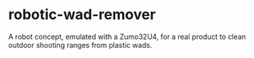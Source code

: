 # robotic-wad-remover
A robot concept, emulated with a Zumo32U4, for a real product to clean outdoor shooting ranges from plastic wads.
